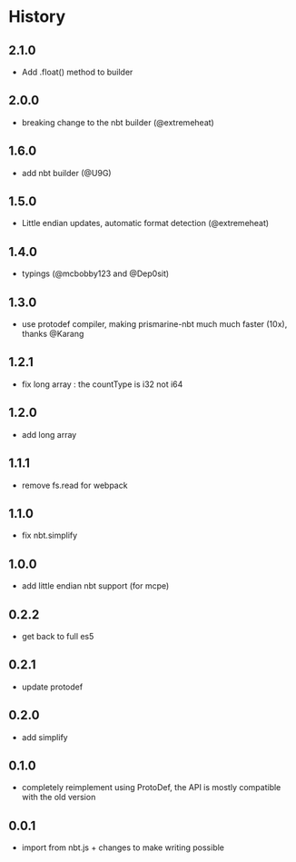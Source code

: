# History

## 2.1.0

* Add .float() method to builder

## 2.0.0

* breaking change to the nbt builder (@extremeheat)

## 1.6.0

* add nbt builder (@U9G)

## 1.5.0

* Little endian updates, automatic format detection (@extremeheat)

## 1.4.0

* typings (@mcbobby123 and @Dep0sit)

## 1.3.0

* use protodef compiler, making prismarine-nbt much much faster (10x), thanks @Karang

## 1.2.1

* fix long array : the countType is i32 not i64

## 1.2.0

* add long array

## 1.1.1

* remove fs.read for webpack

## 1.1.0

* fix nbt.simplify

## 1.0.0

* add little endian nbt support (for mcpe)

## 0.2.2

* get back to full es5

## 0.2.1

* update protodef

## 0.2.0

* add simplify

## 0.1.0

* completely reimplement using ProtoDef, the API is mostly compatible with the old version

## 0.0.1

* import from nbt.js + changes to make writing possible
